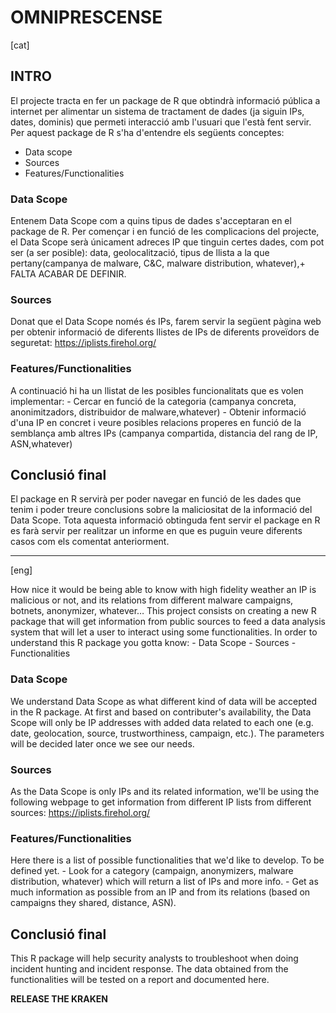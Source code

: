 # OMNIPRESCENSE

[cat]
## **INTRO**
El projecte tracta en fer un package de R que obtindrà informació pública a internet per alimentar un sistema de tractament de dades (ja siguin IPs, dates, dominis) que permeti interacció amb l'usuari que l'està fent servir. Per aquest package de R s'ha d'entendre els següents conceptes:
* Data scope
* Sources
* Features/Functionalities

### **Data Scope**

Entenem Data Scope com a quins tipus de dades s'acceptaran en el package de R. Per començar i en funció de les complicacions del projecte, el Data Scope serà únicament adreces IP que tinguin certes dades, com pot ser (a ser posible): data, geolocalització, tipus de llista a la que pertany(campanya de malware, C&C, malware distribution, whatever),+ FALTA ACABAR DE DEFINIR.

### **Sources**

Donat que el Data Scope només és IPs, farem servir la següent pàgina web per obtenir informació de diferents llistes de IPs de diferents proveïdors de seguretat:
https://iplists.firehol.org/

### **Features/Functionalities**

A continuació hi ha un llistat de les posibles funcionalitats que es volen implementar:
	- Cercar en funció de la categoria (campanya concreta, anonimitzadors, distribuidor de malware,whatever)
	- Obtenir informació d'una IP en concret i veure posibles relacions properes en funció de la semblança amb altres IPs (campanya compartida, distancia del rang de IP, ASN,whatever)
	
## **Conclusió final**

El package en R servirà per poder navegar en funció de les dades que tenim i poder treure conclusions sobre la maliciositat de la informació del Data Scope. Tota aquesta informació obtinguda fent servir el package en R es farà servir per realitzar un informe en que es puguin veure diferents casos com els comentat anteriorment.

----

[eng]

How nice it would be being able to know with high fidelity weather an IP is malicious or not, and its relations from different malware campaigns, botnets, anonymizer, whatever… This project consists on creating a new R package that will get information from public sources to feed a data analysis system that will let a user to interact using some functionalities. In order to understand this R package you gotta know:
	- Data Scope
	- Sources
	- Functionalities

### **Data Scope**

We understand Data Scope as what different kind of data will be accepted in the R package. At first and based on contributer's availability, the Data Scope will only be IP addresses with added data related to each one (e.g. date, geolocation, source, trustworthiness, campaign, etc.). The parameters will be decided later once we see our needs. 

### **Sources**

As the Data Scope is only IPs and its related information, we'll be using the following webpage to get information from different IP lists from different sources:
https://iplists.firehol.org/

### **Features/Functionalities**

Here there is a list of possible functionalities that we'd like to develop. To be defined yet.
	- Look for a category (campaign, anonymizers, malware distribution, whatever) which will return a list of IPs and more info.
	- Get as much information as possible from an IP and from its relations (based on campaigns they shared, distance, ASN).

## **Conclusió final**

This R package will help security analysts to troubleshoot when doing incident hunting and incident response. The data obtained from the functionalities will be tested on a report and documented here.



**RELEASE THE KRAKEN**